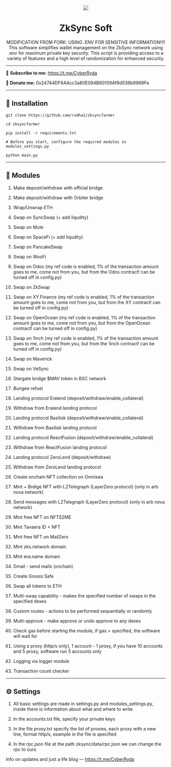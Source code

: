 <div align="center">
  <img src="https://i.imgur.com/tqA3f3O.png"  />
  <h1>ZkSync Soft</h1>
  <p>MODIFICATION FROM FORK:  USING .ENV FOR SENSITIVE INFORMATION!!!! This software simplifies wallet management on the ZkSync network using .env for maximum private key security.  This script is providing access to a variety of features and a high level of randomization for enhanced security.</p>
</div>

---

🔔 <b>Subscribe to me:</b> https://t.me/CyberRyda

🤑 <b>Donate me:</b> 0x24744DF6A4cc3a80E094B60109Af9d536b9968Fe

---
<h2>🚀 Installation</h2>

```
git clone https://github.com/rxdha1/zksyncfarmer

cd zksyncfarmer

pip install -r requirements.txt

# Before you start, configure the required modules in modules_settings.py

python main.py
```
---
<h2>🚨 Modules</h2>

1) Make deposit/withdraw with official bridge

2) Make deposit/withdraw with Orbiter bridge

3) Wrap/Unwrap ETH

4) Swap on SyncSwap (+ add liqudity)

5) Swap on Mute

6) Swap on SpaceFi (+ add liqudity)

7) Swap on PancakeSwap

8) Swap on WooFi

9) Swap on Odos (my ref code is enabled, 1% of the transaction amount goes to me, come not from you, but from the Odos contract! can be turned off in config.py)

10) Swap on ZkSwap

11) Swap on XY.Finance (my ref code is enabled, 1% of the transaction amount goes to me, come not from you, but from the XY contract! can be turned off in config.py)

12) Swap on OpenOcean (my ref code is enabled, 1% of the transaction amount goes to me, come not from you, but from the OpenOcean contract! can be turned off in config.py)

13) Swap on 1inch (my ref code is enabled, 1% of the transaction amount goes to me, come not from you, but from the 1inch contract! can be turned off in config.py)

14) Swap on Maverick

15) Swap on VeSync

16) Stargate bridge $MAV token in BSC network

17) Bungee refuel

18) Landing protocol Eralend (deposit/withdraw/enable_collateral)

19) Withdraw from Eralend landing protocol

20) Landing protocol Basilisk (deposit/withdraw/enable_collateral)

21) Withdraw from Basilisk landing protocol

22) Landing protocol ReactFusion (deposit/withdraw/enable_collateral)

23) Withdraw from ReactFusion landing protocol

24) Landing protocol ZeroLend (deposit/withdraw)

25) Withdraw from ZeroLend landing protocol

26) Create onchain NFT collection on Omnisea

27) Mint + Brdige NFT with L2Telegraph (LayerZero protocol) (only in arb nova network)

28) Send messages with L2Telegraph (LayerZero protocol) (only in arb nova network)

29) Mint free NFT on NFTS2ME

30) Mint Tavaera ID + NFT

31) Mint free NFT on MailZero

32) Mint zks.network domain

33) Mint era.name domain

34) Dmail - send mails (onchain)

35) Create Gnosis Safe

36) Swap all tokens to ETH

37) Multi-swap capability - makes the specified number of swaps in the specified dexes

38) Custom routes - actions to be performed sequentially or randomly

39) Multi-approve - make approve or undo approve to any dexes

40) Check gas before starting the module, if gas > specified, the software will wait for

41) Using a proxy (http/s only), 1 account - 1 proxy, if you have 10 accounts and 5 proxy, software run 5 accounts only

42) Logging via logger module

43) Transaction count checker

---
<h2>⚙️ Settings</h2>

1) All basic settings are made in settings.py and modules_settings.py, inside there is information about what and where to write

2) In the accounts.txt file, specify your private keys

3) In the file proxy.txt specify the list of proxies, each proxy with a new line, format http/s, example in the file is specified

4) In the rpc.json file at the path zksync/data/rpc.json we can change the rpc to ours

Info on updates and just a life blog –– https://t.me/CyberRyda
